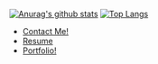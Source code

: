 [![Anurag's github stats](https://github-readme-stats.vercel.app/api?username=joshdaos&count_private=true&show_icons=true&theme=cobalt)](https://github.com/anuraghazra/github-readme-stats)
[![Top Langs](https://github-readme-stats.vercel.app/api/top-langs/?username=joshdaos&layout=compact&theme=cobalt)](https://github.com/anuraghazra/github-readme-stats)
<br />

<!-- ## Languages & Methodologies:
- JavaScript | Python | Node.js | React.js | Next.js | Express | Django | MERN | PostgreSQL | MongoDB | Mongoose | HTML | CSS | jQuery | Git(Version Control) | Github | Agile/Scrum | Heroku(Deployment) | Notion(Project-Management) | Postman

## Contact Me!
- If you’d like to learn more or would like to chat, feel free to contact me at any of my [Links](https://joshdaos.github.io/jd-linkhub/)

## Resume:
- Click [Here](https://docs.google.com/document/d/15P2WuFGv7EkW9K1cVNyjLTOq13xXvo7KWgysGgioQuY/edit?usp=sharing) to view my resume!
  
## Portfolio:
- Check out my [Portfolio!](https://jd-portfolio.vercel.app/) -->

- [Contact Me!](https://joshdaos.github.io/jd-linkhub/)
- [Resume](https://docs.google.com/document/d/15P2WuFGv7EkW9K1cVNyjLTOq13xXvo7KWgysGgioQuY/edit?usp=sharing)
- [Portfolio!](https://jd-portfolio.vercel.app/)


